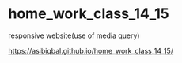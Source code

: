 # home_work_class_14_15
responsive website(use of media query)


https://asibiqbal.github.io/home_work_class_14_15/
